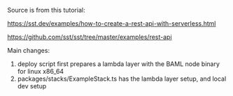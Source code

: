 Source is from this tutorial:

https://sst.dev/examples/how-to-create-a-rest-api-with-serverless.html

https://github.com/sst/sst/tree/master/examples/rest-api

Main changes:

1. deploy script first prepares a lambda layer with the BAML node binary for linux x86_64
2. packages/stacks/ExampleStack.ts has the lambda layer setup, and local dev setup
